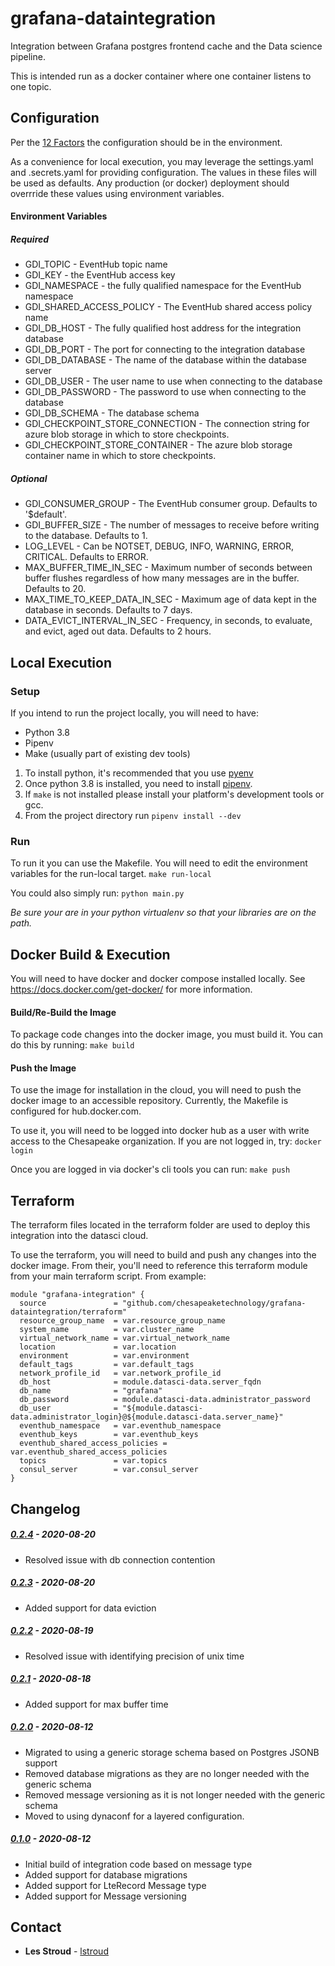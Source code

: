 # grafana-dataintegration
Integration between Grafana postgres frontend cache and the Data science 
pipeline.  

This is intended run as a docker container where one container listens 
to one topic. 

## Configuration
Per the [12 Factors](https://12factor.net/config) the configuration should be
in the environment.  

As a convenience for local execution, you may leverage the settings.yaml and .secrets.yaml
for providing configuration.  The values in these files will be used as defaults. Any
production (or docker) deployment should overrride these values using environment 
variables.

#### Environment Variables
##### Required
* GDI_TOPIC - EventHub topic name
* GDI_KEY - the EventHub access key
* GDI_NAMESPACE - the fully qualified namespace for the EventHub namespace
* GDI_SHARED_ACCESS_POLICY - The EventHub shared access policy name
* GDI_DB_HOST - The fully qualified host address for the integration database
* GDI_DB_PORT - The port for connecting to the integration database
* GDI_DB_DATABASE - The name of the database within the database server
* GDI_DB_USER - The user name to use when connecting to the database
* GDI_DB_PASSWORD - The password to use when connecting to the database
* GDI_DB_SCHEMA - The database schema
* GDI_CHECKPOINT_STORE_CONNECTION - The connection string for azure blob storage in which to store checkpoints.
* GDI_CHECKPOINT_STORE_CONTAINER - The azure blob storage container name in which to store checkpoints.

##### Optional
* GDI_CONSUMER_GROUP - The EventHub consumer group. Defaults to '$default'.
* GDI_BUFFER_SIZE - The number of messages to receive before writing to the database. Defaults to 1.
* LOG_LEVEL - Can be NOTSET, DEBUG, INFO, WARNING, ERROR, CRITICAL. Defaults to ERROR. 
* MAX_BUFFER_TIME_IN_SEC - Maximum number of seconds between buffer flushes regardless of how many messages are in the buffer. Defaults to 20.
* MAX_TIME_TO_KEEP_DATA_IN_SEC - Maximum age of data kept in the database in seconds. Defaults to 7 days.
* DATA_EVICT_INTERVAL_IN_SEC - Frequency, in seconds, to evaluate, and evict, aged out data. Defaults to 2 hours. 


## Local Execution
### Setup
If you intend to run the project locally, you will need to have:
* Python 3.8
* Pipenv
* Make (usually part of existing dev tools)

1. To install python, it's recommended that you use [pyenv](https://github.com/pyenv/pyenv)
1. Once python 3.8 is installed, you need to install [pipenv](https://pipenv-fork.readthedocs.io/en/latest/).
1. If `make` is not installed please install your platform's development tools or gcc.
3. From the project directory run `pipenv install --dev`

### Run
To run it you can use the Makefile.  You will need to edit the environment variables for the run-local target.
```make run-local```

You could also simply run:
```python main.py```

*Be sure your are in your python virtualenv so that your libraries are on the path.*

## Docker Build & Execution
You will need to have docker and docker compose installed locally. See https://docs.docker.com/get-docker/ for more information.

#### Build/Re-Build the Image
To package code changes into the docker image, you must build it.  You can do this by running:
```make build```

#### Push the Image
To use the image for installation in the cloud, you will need to push the 
docker image to an accessible repository.  Currently, the Makefile is configured 
for hub.docker.com.

To use it, you will need to be logged into docker hub as a user with write access
to the Chesapeake organization.  If you are not logged in, try:
```docker login``` 

Once you are logged in via docker's cli tools you can run:
```make push```


## Terraform
The terraform files located in the terraform folder are used to deploy this integration into the datasci cloud.

To use the terraform, you will need to build and push any changes into the docker image. From their, you'll need 
to reference this terraform module from your main terraform script.  From example:

```
module "grafana-integration" {
  source               = "github.com/chesapeaketechnology/grafana-dataintegration/terraform"
  resource_group_name  = var.resource_group_name
  system_name          = var.cluster_name
  virtual_network_name = var.virtual_network_name
  location             = var.location
  environment          = var.environment
  default_tags         = var.default_tags
  network_profile_id   = var.network_profile_id
  db_host              = module.datasci-data.server_fqdn
  db_name              = "grafana"
  db_password          = module.datasci-data.administrator_password
  db_user              = "${module.datasci-data.administrator_login}@${module.datasci-data.server_name}"
  eventhub_namespace   = var.eventhub_namespace
  eventhub_keys        = var.eventhub_keys
  eventhub_shared_access_policies = var.eventhub_shared_access_policies
  topics               = var.topics
  consul_server        = var.consul_server
}
```


## Changelog

##### [0.2.4]() - 2020-08-20
* Resolved issue with db connection contention 

##### [0.2.3]() - 2020-08-20
* Added support for data eviction 

##### [0.2.2]() - 2020-08-19
* Resolved issue with identifying precision of unix time

##### [0.2.1]() - 2020-08-18
* Added support for max buffer time

##### [0.2.0]() - 2020-08-12
* Migrated to using a generic storage schema based on Postgres JSONB support
* Removed database migrations as they are no longer needed with the generic schema
* Removed message versioning as it is not longer needed with the generic schema
* Moved to using dynaconf for a layered configuration.
 
##### [0.1.0]() - 2020-08-12
* Initial build of integration code based on message type
* Added support for database migrations
* Added support for LteRecord Message type
* Added support for Message versioning

## Contact
* **Les Stroud** - [lstroud](https://github.com/lstroud)  
